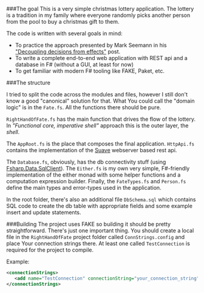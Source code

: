 ###The goal
This is a very simple christmas lottery application. The lottery is a tradition in my family where everyone randomly picks another person from the pool to buy a christmas gift to them.

The code is written with several goals in mind:

* To practice the approach presented by Mark Seemann in his ["Decoupling decisions from effects"](http://blog.ploeh.dk/2016/09/26/decoupling-decisions-from-effects/) post.
* To write a complete end-to-end web application with REST api and a database in F# (without a GUI, at least for now)
* To get familiar with modern F# tooling like FAKE, Paket, etc.

###The structure

I tried to split the code across the modules and files, however I still don't know a good "canonical" solution for that.
What You could call the "domain logic" is in the `Fate.fs`. All the functions there should be pure.

`RightHandOfFate.fs` has the main function that drives the flow of the lottery. In _"Functional core, imperative shell"_ approach this is the outer layer, the _shell_.

The `AppRoot.fs` is the place that composes the final application. `HttpApi.fs` contains the implementation of the [Suave](http://suave.io) webserver based rest api.

The `Database.fs`, obviously, has the db connectivity stuff (using [Fsharp.Data.SqlClient](http://fsprojects.github.io/FSharp.Data.SqlClient/)).
The `Either.fs` is my own very simple, F#-friendly implementation of the either monad with some helper functions and a computation expression builder. 
Finally, the `FateTypes.fs` and `Person.fs` define the main types and error-types used in the application. 

In the root folder, there's also an additional file `DbSchema.sql` which contains SQL code to create the db table with appropriate fields and some example insert and update statements.

###Building
The project uses FAKE so building it should be pretty straightforward.
There's just one important thing. You should create a local file in the `RightHandOfFate` project folder called `ConnStrings.config` and place Your connection strings there.
At least one called `TestConnection` is required for the project to compile.

Example:
```XML
<connectionStrings>
   <add name="TestConnection" connectionString="your_connection_string" providerName="System.Data.SqlClient" />
</connectionStrings>
```
